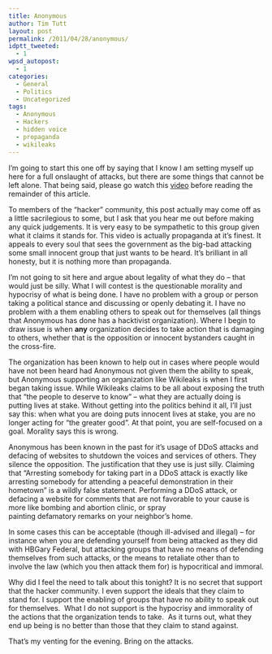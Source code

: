 ```yaml
---
title: Anonymous
author: Tim Tutt
layout: post
permalink: /2011/04/28/anonymous/
idptt_tweeted:
  - 1
wpsd_autopost:
  - 1
categories:
  - General
  - Politics
  - Uncategorized
tags:
  - Anonymous
  - Hackers
  - hidden voice
  - propaganda
  - wikileaks
---
```


I&#8217;m going to start this one off by saying that I know I am setting myself up here for a full onslaught of attacks, but there are some things that cannot be left alone. That being said, please go watch this [video][1] before reading the remainder of this article.

To members of the &#8220;hacker&#8221; community, this post actually may come off as a little sacrilegious to some, but I ask that you hear me out before making any quick judgements. It is very easy to be sympathetic to this group given what it claims it stands for. This video is actually propaganda at it&#8217;s finest. It appeals to every soul that sees the government as the big-bad attacking some small innocent group that just wants to be heard. It&#8217;s brilliant in all honesty, but it is nothing more than propaganda.

I&#8217;m not going to sit here and argue about legality of what they do &#8211; that would just be silly. What I will contest is the questionable morality and hypocrisy of what is being done. I have no problem with a group or person taking a political stance and discussing or openly debating it. I have no problem with a them enabling others to speak out for themselves (all things that Anonymous has done has a hacktivist organization). Where I begin to draw issue is when **any** organization decides to take action that is damaging to others, whether that is the opposition or innocent bystanders caught in the cross-fire.

The organization has been known to help out in cases where people would have not been heard had Anonymous not given them the ability to speak, but Anonymous supporting an organization like Wikileaks is when I first began taking issue. While Wikileaks claims to be all about exposing the truth that &#8220;the people to deserve to know&#8221; &#8211; what they are actually doing is putting lives at stake. Without getting into the politics behind it all, I&#8217;ll just say this: when what you are doing puts innocent lives at stake, you are no longer acting for &#8220;the greater good&#8221;. At that point, you are self-focused on a goal. Morality says this is wrong.

Anonymous has been known in the past for it&#8217;s usage of DDoS attacks and defacing of websites to shutdown the voices and services of others. They silence the opposition. The justification that they use is just silly. Claiming that &#8220;Arresting somebody for taking part in a DDoS attack is exactly like arresting somebody for attending a peaceful demonstration in their hometown&#8221; is a wildly false statement. Performing a DDoS attack, or defacing a website for comments that are not favorable to your cause is more like bombing and abortion clinic, or spray painting defamatory remarks on your neighbor&#8217;s home.

In some cases this can be acceptable (though ill-advised and illegal) &#8211; for instance when you are defending yourself from being attacked as they did with HBGary Federal, but attacking groups that have no means of defending themselves from such attacks, or the means to retaliate other than to involve the law (which you then attack them for) is hypocritical and immoral.

Why did I feel the need to talk about this tonight? It is no secret that support that the hacker community. I even support the ideals that they claim to stand for. I support the enabling of groups that have no ability to speak out for themselves.  What I do not support is the hypocrisy and immorality of the actions that the organization tends to take.  As it turns out, what they end up being is no better than those that they claim to stand against.

That&#8217;s my venting for the evening. Bring on the attacks.


 [1]: http://www.youtube.com/watch?v=wEV2CMfhCeo&feature=related

